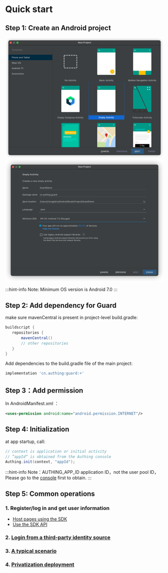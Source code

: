 # Quick start

<LastUpdated/>

## Step 1: Create an Android project

<img src="./images/create_project1.png" alt="drawing" width="800"/>

<img src="./images/create_project2.png" alt="drawing" width="800"/>

:::hint-info
Note: Minimum OS version is Android 7.0
:::

## Step 2: Add dependency for Guard

make sure mavenCentral is present in project-level build.gradle:

 ```groovy
 buildscript {
    repositories {
        mavenCentral()
        // other repositories
    }
 }
 ```

Add dependencies to the build.gradle file of the main project:

```groovy
implementation 'cn.authing:guard:+'
```

## Step 3：Add permission

In AndroidManifest.xml ：

```xml
<uses-permission android:name="android.permission.INTERNET"/>
```

## Step 4: Initialization

at app startup, call:

```java
// context is application or initial activity
// ”appId“ is obtained from the Authing console
Authing.init(context, "appId");
```

:::hint-info
Note：AUTHING_APP_ID application ID，not the user pool ID，Please go to the [console](https://docs.authing.cn/v2/guides/faqs/get-app-id-and-secret.html) first to obtain.
:::

## Step 5: Common operations

###  1. Register/log in and get user information

- [Host pages using the SDK](./develop.md)
- [Use the SDK API](./apis/)

### 2. [Login from a third-party identity source](./social/)

### 3. [A typical scenario](./scenario/)

### 4. [Privatization deployment](./onpremise.md)

